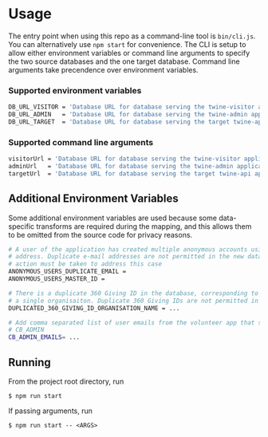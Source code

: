# Usage
The entry point when using this repo as a command-line tool is `bin/cli.js`. You can alternatively use `npm start` for convenience. The CLI is setup to allow either environment variables or command line arguments to specify the two source databases and the one target database. Command line arguments take precendence over environment variables.

### Supported environment variables
```sh
DB_URL_VISITOR = 'Database URL for database serving the twine-visitor application. Assumed to be PostgreSQL'
DB_URL_ADMIN   = 'Database URL for database serving the twine-admin application. Assumed to be MySQL'
DB_URL_TARGET  = 'Database URL for database serving the target twine-api application. Assumed to be PostgreSQL'
```

### Supported command line arguments
```sh
visitorUrl = 'Database URL for database serving the twine-visitor application. Assumed to be PostgreSQL'
adminUrl   = 'Database URL for database serving the twine-admin application. Assumed to be MySQL'
targetUrl  = 'Database URL for database serving the target twine-api application. Assumed to be PostgreSQL'
```

## Additional Environment Variables
Some additional environment variables are used because some data-specific transforms are required during the mapping, and this allows them to be omitted from the source code for privacy reasons.

```sh
# A user of the application has created multiple anonymous accounts using the same e-mail
# address. Duplicate e-mail addresses are not permitted in the new data model, so specific
# action must be taken to address this case
ANONYMOUS_USERS_DUPLICATE_EMAIL =
ANONYMOUS_USERS_MASTER_ID =

# There is a duplicate 360 Giving ID in the database, corresponding to duplicate records of
# a single organisaiton. Duplicate 360 Giving IDs are not permitted in the new data model
DUPLICATED_360_GIVING_ID_ORGANISATION_NAME = ...

# Add comma separated list of user emails from the volunteer app that should be added as
# CB_ADMIN
CB_ADMIN_EMAILS= ...
```

## Running
From the project root directory, run
```
$ npm run start
```
If passing arguments, run
```
$ npm run start -- <ARGS>
```
